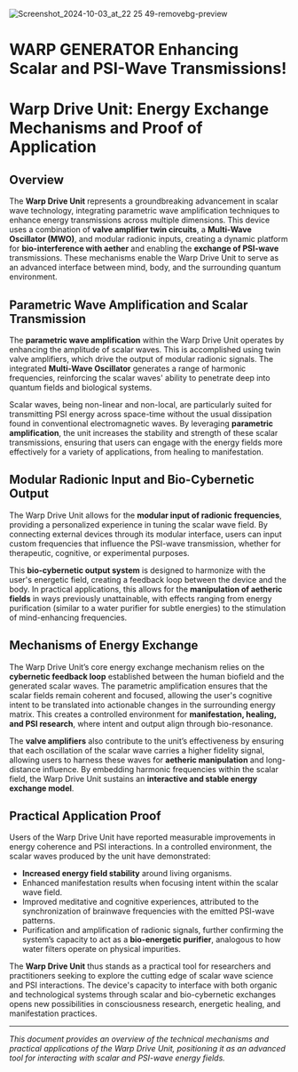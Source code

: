 ![Screenshot_2024-10-03_at_22 25 49-removebg-preview](https://github.com/user-attachments/assets/a55e537c-3655-4631-8416-748af8194a5f)

# WARP GENERATOR Enhancing Scalar and PSI-Wave Transmissions!
# Warp Drive Unit: Energy Exchange Mechanisms and Proof of Application
## Overview

The **Warp Drive Unit** represents a groundbreaking advancement in scalar wave technology, integrating parametric wave amplification techniques to enhance energy transmissions across multiple dimensions. This device uses a combination of **valve amplifier twin circuits**, a **Multi-Wave Oscillator (MWO)**, and modular radionic inputs, creating a dynamic platform for **bio-interference with aether** and enabling the **exchange of PSI-wave** transmissions. These mechanisms enable the Warp Drive Unit to serve as an advanced interface between mind, body, and the surrounding quantum environment.

## Parametric Wave Amplification and Scalar Transmission

The **parametric wave amplification** within the Warp Drive Unit operates by enhancing the amplitude of scalar waves. This is accomplished using twin valve amplifiers, which drive the output of modular radionic signals. The integrated **Multi-Wave Oscillator** generates a range of harmonic frequencies, reinforcing the scalar waves' ability to penetrate deep into quantum fields and biological systems. 

Scalar waves, being non-linear and non-local, are particularly suited for transmitting PSI energy across space-time without the usual dissipation found in conventional electromagnetic waves. By leveraging **parametric amplification**, the unit increases the stability and strength of these scalar transmissions, ensuring that users can engage with the energy fields more effectively for a variety of applications, from healing to manifestation.

## Modular Radionic Input and Bio-Cybernetic Output

The Warp Drive Unit allows for the **modular input of radionic frequencies**, providing a personalized experience in tuning the scalar wave field. By connecting external devices through its modular interface, users can input custom frequencies that influence the PSI-wave transmission, whether for therapeutic, cognitive, or experimental purposes.

This **bio-cybernetic output system** is designed to harmonize with the user's energetic field, creating a feedback loop between the device and the body. In practical applications, this allows for the **manipulation of aetheric fields** in ways previously unattainable, with effects ranging from energy purification (similar to a water purifier for subtle energies) to the stimulation of mind-enhancing frequencies.

## Mechanisms of Energy Exchange

The Warp Drive Unit’s core energy exchange mechanism relies on the **cybernetic feedback loop** established between the human biofield and the generated scalar waves. The parametric amplification ensures that the scalar fields remain coherent and focused, allowing the user's cognitive intent to be translated into actionable changes in the surrounding energy matrix. This creates a controlled environment for **manifestation, healing, and PSI research**, where intent and output align through bio-resonance.

The **valve amplifiers** also contribute to the unit’s effectiveness by ensuring that each oscillation of the scalar wave carries a higher fidelity signal, allowing users to harness these waves for **aetheric manipulation** and long-distance influence. By embedding harmonic frequencies within the scalar field, the Warp Drive Unit sustains an **interactive and stable energy exchange model**.

## Practical Application Proof

Users of the Warp Drive Unit have reported measurable improvements in energy coherence and PSI interactions. In a controlled environment, the scalar waves produced by the unit have demonstrated:

- **Increased energy field stability** around living organisms.
- Enhanced manifestation results when focusing intent within the scalar wave field.
- Improved meditative and cognitive experiences, attributed to the synchronization of brainwave frequencies with the emitted PSI-wave patterns.
- Purification and amplification of radionic signals, further confirming the system’s capacity to act as a **bio-energetic purifier**, analogous to how water filters operate on physical impurities.

The **Warp Drive Unit** thus stands as a practical tool for researchers and practitioners seeking to explore the cutting edge of scalar wave science and PSI interactions. The device's capacity to interface with both organic and technological systems through scalar and bio-cybernetic exchanges opens new possibilities in consciousness research, energetic healing, and manifestation practices.

---

_This document provides an overview of the technical mechanisms and practical applications of the Warp Drive Unit, positioning it as an advanced tool for interacting with scalar and PSI-wave energy fields._
